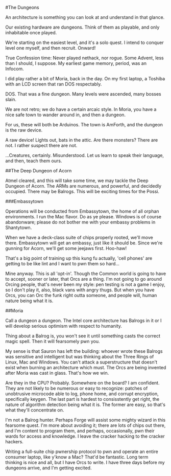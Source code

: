 #The Dungeons

An architecture is something you can look at and understand in that glance.

Our existing hardware are dungeons. Think of them as playable, and only inhabitable once played.

We're starting on the easiest level, and it's a solo quest. I intend to conquer level one myself, and then recruit. Onward!

True Confession time: Never played nethack, nor rogue. Some Advent, less than I should, I suppose. My earliest game memory, period, was an Infocom. 

I did play rather a bit of Moria, back in the day. On my first laptop, a Toshiba with an LCD screen that ran DOS respectably.

DOS. That was a fine dungeon. Many levels were ascended, many bosses slain.

We are not retro; we do have a certain arcaic style. In Moria, you have a nice safe town to wander around in, and then a dungeon. 

For us, these will both be Arduinos. The town is AmForth, and the dungeon is the raw device.

A raw device! Lights out, bats in the attic. Are there monsters? There are not. I rather suspect there are not. 

...Creatures, certainly. Misunderstood. Let us learn to speak their language, and then, teach them ours. 

##The Deep Dungeon of Acorn

Atmel cleared, and this will take some time, we may tackle the Deep Dungeon of Acorn. The ARMs are numerous, and powerful, and decidedly occupied. There may be Balrogs. This will be exciting times for the Possi. 

###Embassytown

Operations will be conducted from Embassytown, the home of all orphan environments. I run the Mac flavor. Do as ye please. Windows is of course abandonware; please do not bother me with your embassy problems in Shantytown. 

When we have a deck-class suite of chips properly rooted, we'll move there. Embassytown will get an embassy, just like it should be. Since we're gunning for Acorn, we'll get some jeejaws first. Hoo-haw! 

That's a big point of training up this kung fu actually, 'cell phones' are getting to be like lint and I want to pwn them so hard...

Mine anyway. This is all 'opt-in'. Though the Common world is going to have to accept, sooner or later, that Orcs are a thing. I'm not going to go around Orcing people, that's never been my style: pen testing is not a game I enjoy, so I don't play it, also, black vans with angry thugs. But when you have Orcs, you can Orc the funk right outta someone, and people will, human nature being what it is. 

##Moria

Call a dungeon a dungeon. The Intel core architecture has Balrogs in it or I will develop serious optimism with respect to humanity.

Thing about a Balrog is, you won't see it until something casts the correct magic spell. Then it will fearsomely pwn you. 

My sense is that Sauron has left the building: whoever wrote these Balrogs was sensitive and intelligent but was thinking about the Three Rings of Linux, Mac and Windows. You can't attack a superstructure that doesn't exist when burning an architecture which must. The Orcs are being invented after Moria was cast in glass. That's how we win.

Are they in the CPU? Probably. Somewhere on the board? I am confident. They are not likely to be numerous or easy to recognize: patches of unobtrusive microcode able to log, phone home, and corrupt encryption, specifically keygen. The last part is hardest to consisstently get right, the nature of algorithm detection being what it is. The former are easy, so that's what they'll concentrate on. 

I'm not a Balrog hunter. Perhaps Forge will assist some mighty wizard in this fearsome quest. I'm more about avoiding it; there are lots of chips out there, and I'm content to program them, and perhaps, occasionally, pwn their wards for access and knowledge. I leave the cracker hacking to the cracker hackers. 

Writing a full-suite chip pwnership protocol to pwn and operate an entire consumer laptop, like y'know a Mac? That'd be fantastic. Long term thinking is nice and all, but I have Orcs to write. I have three days before my dungeons arrive, and I'm getting excited. 